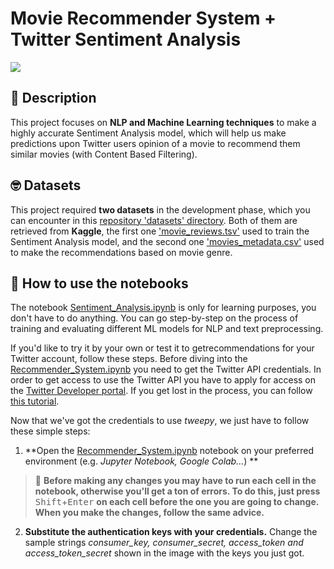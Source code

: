 # Movie Recommender System + Twitter Sentiment Analysis

![](https://www.kdnuggets.com/wp-content/uploads/ambalina-sentiment-analysis-header.jpg)

## :newspaper: Description 

This project focuses on __NLP and Machine Learning techniques__ to make a highly accurate Sentiment Analysis model, which will help us make predictions upon Twitter users opinion of a movie to recommend them similar movies (with Content Based Filtering).

## :nerd_face: Datasets 

This project required **two datasets** in the development phase, which you can encounter in this [repository 'datasets' directory](https://github.com/RobertFarzan/IMDb-Recommender-System-based-on-Twitter-Sentiment-Analysis/tree/main/datasets). Both of them are retrieved from **Kaggle**, the first one ['movie_reviews.tsv'](https://www.kaggle.com/c/sentiment-analysis-on-movie-reviews/data?select=train.tsv.zip) used to train the Sentiment Analysis model, and the second one ['movies_metadata.csv'](https://www.kaggle.com/rounakbanik/the-movies-dataset?select=movies_metadata.csv) used to make the recommendations based on movie genre.

## :notebook_with_decorative_cover: How to use the notebooks 

The notebook [Sentiment_Analysis.ipynb](https://github.com/RobertFarzan/IMDb-Recommender-System-based-on-Twitter-Sentiment-Analysis/tree/main/Sentiment_Analysis.ipynb) is only for learning purposes, you don't have to do anything. You can go step-by-step on the process of training and evaluating different ML models for NLP and text preprocessing.

If you'd like to try it by your own or test it to getrecommendations for your Twitter account, follow these steps. Before diving into the [Recommender_System.ipynb](https://github.com/RobertFarzan/IMDb-Recommender-System-based-on-Twitter-Sentiment-Analysis/tree/main/Recommender_System.ipynb) you need to get the Twitter API credentials. In order to get access to use the Twitter API you have to apply for access on the [Twitter Developer portal](https://developer.twitter.com/en/apply-for-access). If you get lost in the process, you can follow [this tutorial](https://towardsdatascience.com/how-to-access-twitters-api-using-tweepy-5a13a206683b).

Now that we've got the credentials to use _tweepy_, we just have to follow these simple steps:

1. **Open the [Recommender_System.ipynb](https://github.com/RobertFarzan/IMDb-Recommender-System-based-on-Twitter-Sentiment-Analysis/tree/main/Recommender_System.ipynb) notebook on your preferred environment (e.g. _Jupyter Notebook, Google Colab..._) **
  > :rotating_light: **Before making any changes you may have to run each cell in the notebook, otherwise you'll get a ton of errors. To do this, just press** <kbd>Shift</kbd>+<kbd>Enter</kbd> **on each cell before the one you are going to change. When you make the changes, follow the same advice.**
2. **Substitute the authentication keys with your credentials.** Change the sample strings _consumer_key, consumer_secret, access_token and access_token_secret_ shown in the image with the keys you just got.



